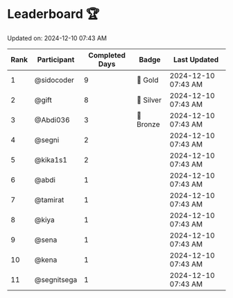 # Leaderboard 🏆

Updated on: 2024-12-10 07:43 AM

| Rank | Participant       | Completed Days | Badge      | Last Updated         |
|------|-------------------|----------------|------------|----------------------|
| 1    | @sidocoder        | 9              | 🏅 Gold     | 2024-12-10 07:43 AM |
| 2    | @gift             | 8              | 🥈 Silver   | 2024-12-10 07:43 AM |
| 3    | @Abdi036          | 3              | 🥉 Bronze   | 2024-12-10 07:43 AM |
| 4    | @segni            | 2              |            | 2024-12-10 07:43 AM |
| 5    | @kika1s1          | 2              |            | 2024-12-10 07:43 AM |
| 6    | @abdi             | 1              |            | 2024-12-10 07:43 AM |
| 7    | @tamirat          | 1              |            | 2024-12-10 07:43 AM |
| 8    | @kiya             | 1              |            | 2024-12-10 07:43 AM |
| 9    | @sena             | 1              |            | 2024-12-10 07:43 AM |
| 10   | @kena             | 1              |            | 2024-12-10 07:43 AM |
| 11   | @segnitsega       | 1              |            | 2024-12-10 07:43 AM |
